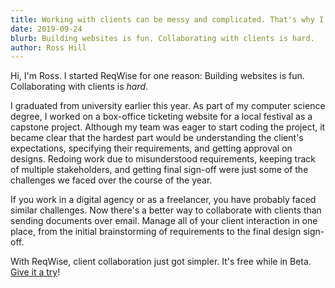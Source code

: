 ```yaml
---
title: Working with clients can be messy and complicated. That's why I made ReqWise.
date: 2019-09-24
blurb: Building websites is fun. Collaborating with clients is hard.
author: Ross Hill
---
```


<p>
Hi, I'm Ross. I started ReqWise for one reason: Building websites is fun. Collaborating with clients is <em>hard</em>.
</p>
<p>
I graduated from university earlier this year. As part of my computer science degree, I worked on a box-office ticketing website for a local festival as a capstone project. Although my team was eager to start coding the project, it became clear that the hardest part would be understanding the client's expectations, specifying their requirements, and getting approval on designs. Redoing work due to misunderstood requirements, keeping track of multiple stakeholders, and getting final sign-off were just some of the challenges we faced over the course of the year.
</p>
<p>
If you work in a digital agency or as a freelancer, you have probably faced similar challenges. Now there's a better way to collaborate with clients than sending documents over email. Manage all of your client interaction in one place, from the initial brainstorming of requirements to the final design sign-off.
</p>
<p>
With ReqWise, client collaboration just got simpler. It's free while in Beta. <a href="/sign-up/invite">Give it a try</a>!
</p>
